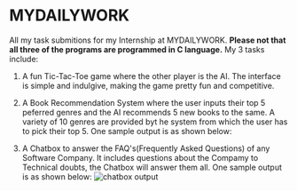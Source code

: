 # MYDAILYWORK
All my task submitions for my Internship at MYDAILYWORK.
**Please not that all three of the programs are programmed in C language.**
My 3 tasks include:
1) A fun Tic-Tac-Toe game where the other player is the AI.
   The interface is simple and indulgive, making the game pretty fun and competitive.
  

2) A Book Recommendation System where the user inputs their top 5 peferred genres and the AI recommends 5 new books to the same.
   A variety of 10 genres are provided byt he system from which the user has to pick their top 5.
   One sample output is as shown below:
   

4) A Chatbox to answer the FAQ's(Frequently Asked Questions) of any Software Company.
   It includes questions about the Compamy to Technical doubts, the Chatbox will answer them all.
   One sample output is as shown below:
   ![chatbox output](https://github.com/user-attachments/assets/707ba6f8-c0e1-4ede-a714-2cbbee49ff4e)
